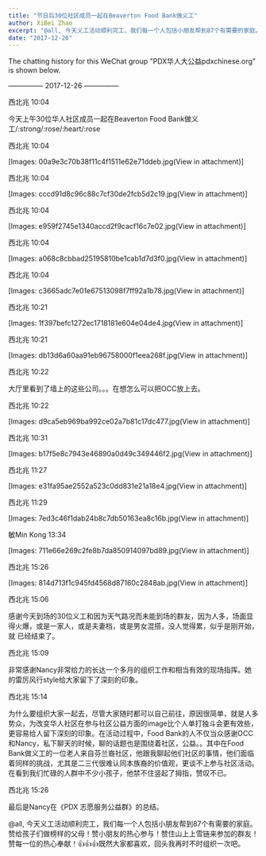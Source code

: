 ```yaml
---
title: "节日后30位社区成员一起在Beaverton Food Bank做义工"
author: XiBei Zhao
excerpt: "@all, 今天义工活动顺利完工，我们每一个人包括小朋友帮到87个有需要的家庭。赞给孩子们做榜样的父母！赞小朋友的热心参与！赞住山上上雪链来参加的群友！赞每一位的热心奉献！👍👍👍既然大家都喜欢，回头我再时不时组织一次吧。"
date: "2017-12-26"
---
```


The chatting history for this WeChat group "PDX华人大公益pdxchinese.org" is shown below.

—————  2017-12-26  —————

西北兆  10:04

今天上午30位华人社区成员一起在Beaverton Food Bank做义工/:strong/:rose/:heart/:rose

西北兆  10:04

[Images: 00a9e3c70b38f11c4f1511e62e71ddeb.jpg(View in attachment)]

西北兆  10:04

[Images: cccd91d8c96c88c7cf30de2fcb5d2c19.jpg(View in attachment)]

西北兆  10:04

[Images: e959f2745e1340accd2f9cacf16c7e02.jpg(View in attachment)]

西北兆  10:04

[Images: a068c8cbbad25195810be1cab1d7d3f0.jpg(View in attachment)]

西北兆  10:04

[Images: c3665adc7e01e67513098f7ff92a1b78.jpg(View in attachment)]

西北兆  10:21

[Images: 1f397befc1272ec1718181e604e04de4.jpg(View in attachment)]

西北兆  10:21

[Images: db13d6a60aa91eb96758000f1eea268f.jpg(View in attachment)]

西北兆  10:22

大厅里看到了墙上的这些公司。。。在想怎么可以把OCC放上去。

西北兆  10:22

[Images: d9ca5eb969ba992ce02a7b81c17dc477.jpg(View in attachment)]

西北兆  10:31

[Images: b17f5e8c7943e46890a0d49c349446f2.jpg(View in attachment)]

西北兆  11:27

[Images: e31fa95ae2552a523c0dd831e21a18e4.jpg(View in attachment)]

西北兆  11:29

[Images: 7ed3c46f1dab24b8c7db50163ea8c16b.jpg(View in attachment)]

敏Min Kong  13:34

[Images: 711e66e269c2fe8b7da850914097bd89.jpg(View in attachment)]

西北兆  15:26

[Images: 814d713f1c945fd4568d87160c2848ab.jpg(View in attachment)]

西北兆  15:06

感谢今天到场的30位义工和因为天气路况而未能到场的群友，因为人多，场面显得火爆，或是一家人，或是夫妻档，或是男女混搭，没人觉得累，似乎是刚开始，就
已经结束了。

西北兆  15:09

非常感谢Nancy非常给力的长达一个多月的组织工作和相当有效的现场指挥。她的雷厉风行style给大家留下了深刻的印象。

西北兆  15:14

为什么要组织大家一起去，尽管大家随时都可以自己前往，原因很简单，就是人多势众，为改变华人社区在参与社区公益方面的image比个人单打独斗会更有效些，更容易给人留下深刻的印象。在活动过程中，Food Bank的人不仅当众感谢OCC和Nancy，私下聊天的时候，聊的话题也是围绕着社区，公益。。其中在Food Bank做义工的一位老人来自芬兰裔社区，他跟我聊起他们社区的事情，他们面临着同样的挑战，尤其是二三代很难认同本族裔的价值观，更谈不上参与社区活动。在看到我们忙碌的人群中不少小孩子，他禁不住竖起了拇指，赞叹不已。

西北兆  15:26

最后是Nancy在《PDX 志愿服务公益群》的总结。

@all, 今天义工活动顺利完工，我们每一个人包括小朋友帮到87个有需要的家庭。赞给孩子们做榜样的父母！赞小朋友的热心参与！赞住山上上雪链来参加的群友！赞每一位的热心奉献！👍👍👍既然大家都喜欢，回头我再时不时组织一次吧。
